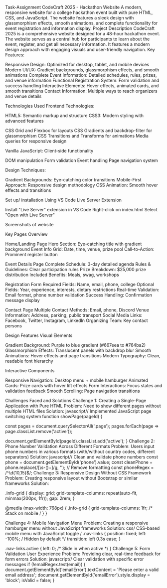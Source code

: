 Task-Assignment
CodeCraft 2025 - Hackathon Website A modern, responsive website for a college hackathon event built with pure HTML, CSS, and JavaScript. The website features a sleek design with glassmorphism effects, smooth animations, and complete functionality for event registration and information display. Project Description CodeCraft 2025 is a comprehensive website designed for a 48-hour hackathon event. The website serves as a central hub for participants to learn about the event, register, and get all necessary information. It features a modern design approach with engaging visuals and user-friendly navigation. Key Features:

Responsive Design: Optimized for desktop, tablet, and mobile devices Modern UI/UX: Gradient backgrounds, glassmorphism effects, and smooth animations Complete Event Information: Detailed schedules, rules, prizes, and venue information Functional Registration System: Form validation and success handling Interactive Elements: Hover effects, animated cards, and smooth transitions Contact Information: Multiple ways to reach organizers and venue details

Technologies Used Frontend Technologies:

HTML5: Semantic markup and structure CSS3: Modern styling with advanced features

CSS Grid and Flexbox for layouts CSS Gradients and backdrop-filter for glassmorphism CSS Transitions and Transforms for animations Media queries for responsive design

Vanilla JavaScript: Client-side functionality

DOM manipulation Form validation Event handling Page navigation system

Design Techniques:

Gradient Backgrounds: Eye-catching color transitions Mobile-First Approach: Responsive design methodology CSS Animation: Smooth hover effects and transitions

Set up/ installation Using VS Code Live Server Extension

Install "Live Server" extension in VS Code Right-click on index.html Select "Open with Live Server"

Screenshots of website

Key Pages Overview

Home/Landing Page
Hero Section: Eye-catching title with gradient background Event Info Grid: Date, time, venue, prize pool Call-to-Action: Prominent register button

Event Details Page
Complete Schedule: 3-day detailed agenda Rules & Guidelines: Clear participation rules Prize Breakdown: $25,000 prize distribution Included Benefits: Meals, swag, workshops

Registration Form
Required Fields: Name, email, phone, college Optional Fields: Year, experience, interests, dietary restrictions Real-time Validation: Email format, phone number validation Success Handling: Confirmation message display

Contact Page
Multiple Contact Methods: Email, phone, Discord Venue Information: Address, parking, public transport Social Media Links: Facebook, Twitter, Instagram, LinkedIn Organizing Team: Key contact persons

Design Features Visual Elements

Gradient Background: Purple to blue gradient (#667eea to #764ba2) Glassmorphism Effects: Translucent panels with backdrop blur Smooth Animations: Hover effects and page transitions Modern Typography: Clean, readable font hierarchy

Interactive Components

Responsive Navigation: Desktop menu + mobile hamburger Animated Cards: Prize cards with hover lift effects Form Interactions: Focus states and validation feedback Smooth Scrolling: Page navigation transitions

Challenges Faced and Solutions 
Challenge 1: Creating a Single-Page Application with Pure HTML Problem: Need to show different pages without multiple HTML files Solution: javascript// Implemented JavaScript page switching system function showPage(pageId) {

const pages = document.querySelectorAll('.page');
pages.forEach(page => page.classList.remove('active'));


document.getElementById(pageId).classList.add('active');
} 
Challenge 2: Phone Number Validation Across Different Formats Problem: Users input phone numbers in various formats (with/without country codes, different separators) Solution: javascript// Clean and validate phone numbers const phone = document.getElementById('phone').value; const cleanPhone = phone.replace(/[\s-()+]/g, ''); // Remove formatting const phoneRegex = /^\d{10,15}$/; 
Challenge 3: Responsive Design Without CSS Framework Problem: Creating responsive layout without Bootstrap or similar frameworks Solution:

.info-grid { display: grid; grid-template-columns: repeat(auto-fit, minmax(200px, 1fr)); gap: 2rem; }

@media (max-width: 768px) { .info-grid { grid-template-columns: 1fr; /* Stack on mobile / } }

Challenge 4: Mobile Navigation Menu Problem: Creating a responsive hamburger menu without JavaScript frameworks Solution: css/ CSS-based mobile menu with JavaScript toggle / .nav-links { position: fixed; left: -100%; / Hidden by default */ transition: left 0.3s ease; }

.nav-links.active { left: 0; /* Slide in when active */ }
Challenge 5: Form Validation User Experience Problem: Providing clear, real-time feedback for form errors Solution: javascript// Clear validation with specific error messages if (!emailRegex.test(email)) { document.getElementById('emailError').textContent = 'Please enter a valid email address'; document.getElementById('emailError').style.display = 'block'; isValid = false; }
